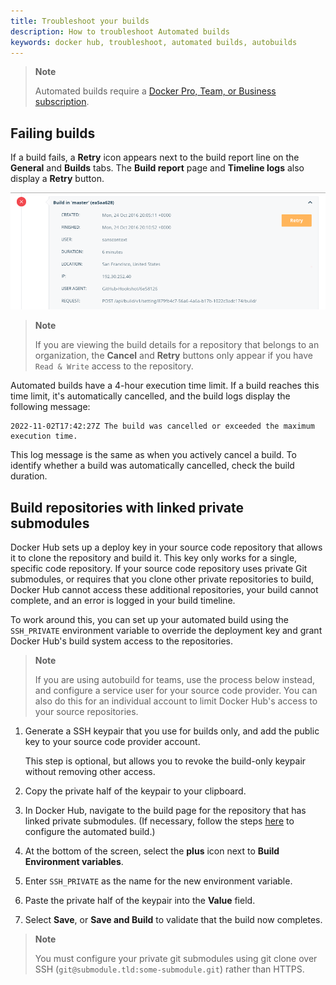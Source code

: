 ```yaml
---
title: Troubleshoot your builds
description: How to troubleshoot Automated builds
keywords: docker hub, troubleshoot, automated builds, autobuilds
---
```


> **Note**
>
> Automated builds require a
> [Docker Pro, Team, or Business subscription](../../subscription/index.md).

## Failing builds

If a build fails, a **Retry** icon appears next to the build report line on the
**General** and **Builds** tabs. The **Build report** page and **Timeline logs** also display a **Retry** button.

![Timeline view showing the retry build button](images/retry-build.png)

> **Note**
>
> If you are viewing the build details for a repository that belongs to an
> organization, the **Cancel** and **Retry** buttons only appear if you have `Read & Write` access to the repository.

Automated builds have a 4-hour execution time limit. If a build reaches this time limit, it's
automatically cancelled, and the build logs display the following message:

```text
2022-11-02T17:42:27Z The build was cancelled or exceeded the maximum execution time.
```

This log message is the same as when you actively cancel a build. To identify
whether a build was automatically cancelled, check the build duration.


## Build repositories with linked private submodules

Docker Hub sets up a deploy key in your source code repository that allows it
to clone the repository and build it. This key only works for a single,
specific code repository. If your source code repository uses private Git
submodules, or requires that you clone other private repositories to build,
Docker Hub cannot access these additional repositories, your build cannot complete,
and an error is logged in your build timeline.

To work around this, you can set up your automated build using the `SSH_PRIVATE`
environment variable to override the deployment key and grant Docker Hub's build
system access to the repositories.

> **Note**
>
> If you are using autobuild for teams, use the process below
> instead, and configure a service user for your source code provider. You can
> also do this for an individual account to limit Docker Hub's access to your
> source repositories.

1. Generate a SSH keypair that you use for builds only, and add the public key to your source code provider account.

    This step is optional, but allows you to revoke the build-only keypair without removing other access.

2. Copy the private half of the keypair to your clipboard.
3. In Docker Hub, navigate to the build page for the repository that has linked private submodules. (If necessary, follow the steps [here](index.md#configure-automated-builds) to configure the automated build.)
4. At the bottom of the screen, select the **plus** icon next to **Build Environment variables**.
5. Enter `SSH_PRIVATE` as the name for the new environment variable.
6. Paste the private half of the keypair into the **Value** field.
7. Select **Save**, or **Save and Build** to validate that the build now completes.

> **Note**
>
> You must configure your private git submodules using git clone over SSH
> (`git@submodule.tld:some-submodule.git`) rather than HTTPS.